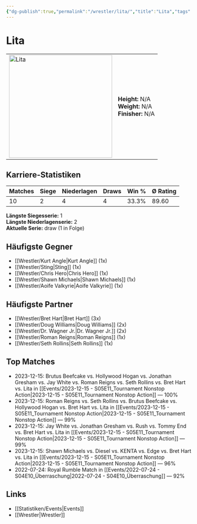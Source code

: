 ```yaml
---
{"dg-publish":true,"permalink":"/wrestler/lita/","title":"Lita","tags":["wrestler"],"noteIcon":""}
---
```



# Lita

<table>
        <tr>
        <td><img src="https://github.com/CptSpaulding1980/choke-slam-wrestling/releases/download/images/Lita.png" width="280" alt="Lita"></td>
        <td>
        <b>Height:</b> N/A<br>
        <b>Weight:</b> N/A<br>
        <b>Finisher:</b> N/A<br>
        </td>
        </tr>
        </table>
        
## Karriere-Statistiken

| Matches | Siege | Niederlagen | Draws | Win % | Ø Rating |
|---------|-------|-------------|-------|-------|-----------|
| 10 | 2 | 4 | 4 | 33.3% | 89.60 |

**Längste Siegesserie:** 1<br>**Längste Niederlagenserie:** 2<br>**Aktuelle Serie:** draw (1 in Folge)


## Häufigste Gegner
- [[Wrestler/Kurt Angle\|Kurt Angle]] (1x)
- [[Wrestler/Sting\|Sting]] (1x)
- [[Wrestler/Chris Hero\|Chris Hero]] (1x)
- [[Wrestler/Shawn Michaels\|Shawn Michaels]] (1x)
- [[Wrestler/Aoife Valkyrie\|Aoife Valkyrie]] (1x)

## Häufigste Partner
- [[Wrestler/Bret Hart\|Bret Hart]] (3x)
- [[Wrestler/Doug Williams\|Doug Williams]] (2x)
- [[Wrestler/Dr. Wagner Jr.\|Dr. Wagner Jr.]] (2x)
- [[Wrestler/Roman Reigns\|Roman Reigns]] (1x)
- [[Wrestler/Seth Rollins\|Seth Rollins]] (1x)

## Top Matches
- 2023-12-15: Brutus Beefcake vs. Hollywood Hogan vs. Jonathan Gresham vs. Jay White vs. Roman Reigns vs. Seth Rollins vs. Bret Hart vs. Lita in [[Events/2023-12-15 - S05E11_Tournament Nonstop Action\|2023-12-15 - S05E11_Tournament Nonstop Action]] — 100%
- 2023-12-15: Roman Reigns vs. Seth Rollins vs. Brutus Beefcake vs. Hollywood Hogan vs. Bret Hart vs. Lita in [[Events/2023-12-15 - S05E11_Tournament Nonstop Action\|2023-12-15 - S05E11_Tournament Nonstop Action]] — 99%
- 2023-12-15: Jay White vs. Jonathan Gresham vs. Rush vs. Tommy End vs. Bret Hart vs. Lita in [[Events/2023-12-15 - S05E11_Tournament Nonstop Action\|2023-12-15 - S05E11_Tournament Nonstop Action]] — 99%
- 2023-12-15: Shawn Michaels vs. Diesel vs. KENTA vs. Edge vs. Bret Hart vs. Lita in [[Events/2023-12-15 - S05E11_Tournament Nonstop Action\|2023-12-15 - S05E11_Tournament Nonstop Action]] — 96%
- 2022-07-24: Royal Rumble Match in [[Events/2022-07-24 - S04E10_Überraschung\|2022-07-24 - S04E10_Überraschung]] — 92%

## Links
- [[Statistiken/Events\|Events]]
- [[Wrestler\|Wrestler]]

